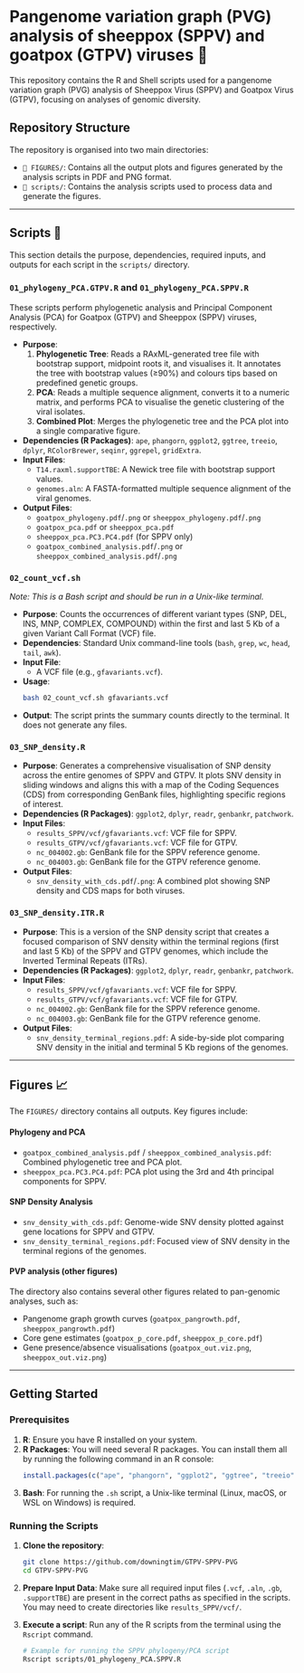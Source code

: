 # Pangenome variation graph (PVG) analysis of sheeppox (SPPV) and goatpox (GTPV) viruses 🧬

This repository contains the R and Shell scripts used for a pangenome variation graph (PVG) analysis of Sheeppox Virus (SPPV) and Goatpox Virus (GTPV), focusing on analyses of genomic diversity.

## Repository Structure

The repository is organised into two main directories:

-   `📁 FIGURES/`: Contains all the output plots and figures generated by the analysis scripts in PDF and PNG format.
-   `📁 scripts/`: Contains the analysis scripts used to process data and generate the figures.

***

## Scripts 🔬

This section details the purpose, dependencies, required inputs, and outputs for each script in the `scripts/` directory.

### **`01_phylogeny_PCA.GTPV.R`** and **`01_phylogeny_PCA.SPPV.R`**

These scripts perform phylogenetic analysis and Principal Component Analysis (PCA) for Goatpox (GTPV) and Sheeppox (SPPV) viruses, respectively.

* **Purpose**:
    1.  **Phylogenetic Tree**: Reads a RAxML-generated tree file with bootstrap support, midpoint roots it, and visualises it. It annotates the tree with bootstrap values (≥90%) and colours tips based on predefined genetic groups.
    2.  **PCA**: Reads a multiple sequence alignment, converts it to a numeric matrix, and performs PCA to visualise the genetic clustering of the viral isolates.
    3.  **Combined Plot**: Merges the phylogenetic tree and the PCA plot into a single comparative figure.
* **Dependencies (R Packages)**: `ape`, `phangorn`, `ggplot2`, `ggtree`, `treeio`, `dplyr`, `RColorBrewer`, `seqinr`, `ggrepel`, `gridExtra`.
* **Input Files**:
    * `T14.raxml.supportTBE`: A Newick tree file with bootstrap support values.
    * `genomes.aln`: A FASTA-formatted multiple sequence alignment of the viral genomes.
* **Output Files**:
    * `goatpox_phylogeny.pdf`/`.png` or `sheeppox_phylogeny.pdf`/`.png`
    * `goatpox_pca.pdf` or `sheeppox_pca.pdf`
    * `sheeppox_pca.PC3.PC4.pdf` (for SPPV only)
    * `goatpox_combined_analysis.pdf`/`.png` or `sheeppox_combined_analysis.pdf`/`.png`

### **`02_count_vcf.sh`**

*Note: This is a Bash script and should be run in a Unix-like terminal.*

* **Purpose**: Counts the occurrences of different variant types (SNP, DEL, INS, MNP, COMPLEX, COMPOUND) within the first and last 5 Kb of a given Variant Call Format (VCF) file.
* **Dependencies**: Standard Unix command-line tools (`bash`, `grep`, `wc`, `head`, `tail`, `awk`).
* **Input File**:
    * A VCF file (e.g., `gfavariants.vcf`).
* **Usage**:
    ```bash
    bash 02_count_vcf.sh gfavariants.vcf
    ```
* **Output**: The script prints the summary counts directly to the terminal. It does not generate any files.

### **`03_SNP_density.R`**

* **Purpose**: Generates a comprehensive visualisation of SNP density across the entire genomes of SPPV and GTPV. It plots SNV density in sliding windows and aligns this with a map of the Coding Sequences (CDS) from corresponding GenBank files, highlighting specific regions of interest.
* **Dependencies (R Packages)**: `ggplot2`, `dplyr`, `readr`, `genbankr`, `patchwork`.
* **Input Files**:
    * `results_SPPV/vcf/gfavariants.vcf`: VCF file for SPPV.
    * `results_GTPV/vcf/gfavariants.vcf`: VCF file for GTPV.
    * `nc_004002.gb`: GenBank file for the SPPV reference genome.
    * `nc_004003.gb`: GenBank file for the GTPV reference genome.
* **Output Files**:
    * `snv_density_with_cds.pdf`/`.png`: A combined plot showing SNP density and CDS maps for both viruses.

### **`03_SNP_density.ITR.R`**

* **Purpose**: This is a version of the SNP density script that creates a focused comparison of SNV density within the terminal regions (first and last 5 Kb) of the SPPV and GTPV genomes, which include the Inverted Terminal Repeats (ITRs).
* **Dependencies (R Packages)**: `ggplot2`, `dplyr`, `readr`, `genbankr`, `patchwork`.
* **Input Files**:
    * `results_SPPV/vcf/gfavariants.vcf`: VCF file for SPPV.
    * `results_GTPV/vcf/gfavariants.vcf`: VCF file for GTPV.
    * `nc_004002.gb`: GenBank file for the SPPV reference genome.
    * `nc_004003.gb`: GenBank file for the GTPV reference genome.
* **Output Files**:
    * `snv_density_terminal_regions.pdf`: A side-by-side plot comparing SNV density in the initial and terminal 5 Kb regions of the genomes.

***

## Figures 📈

The `FIGURES/` directory contains all outputs. Key figures include:

#### **Phylogeny and PCA**

* `goatpox_combined_analysis.pdf` / `sheeppox_combined_analysis.pdf`: Combined phylogenetic tree and PCA plot.
* `sheeppox_pca.PC3.PC4.pdf`: PCA plot using the 3rd and 4th principal components for SPPV.

#### **SNP Density Analysis**

* `snv_density_with_cds.pdf`: Genome-wide SNV density plotted against gene locations for SPPV and GTPV.
* `snv_density_terminal_regions.pdf`: Focused view of SNV density in the terminal regions of the genomes.

#### **PVP analysis (other figures)**

The directory also contains several other figures related to pan-genomic analyses, such as:

* Pangenome graph growth curves (`goatpox_pangrowth.pdf`, `sheeppox_pangrowth.pdf`)
* Core gene estimates (`goatpox_p_core.pdf`, `sheeppox_p_core.pdf`)
* Gene presence/absence visualisations (`goatpox_out.viz.png`, `sheeppox_out.viz.png`)

***

## Getting Started

### Prerequisites

1.  **R**: Ensure you have R installed on your system.
2.  **R Packages**: You will need several R packages. You can install them all by running the following command in an R console:
    ```R
    install.packages(c("ape", "phangorn", "ggplot2", "ggtree", "treeio", "dplyr", "RColorBrewer", "seqinr", "ggrepel", "gridExtra", "readr", "genbankr", "patchwork"))
    ```
3.  **Bash**: For running the `.sh` script, a Unix-like terminal (Linux, macOS, or WSL on Windows) is required.

### Running the Scripts

1.  **Clone the repository**:
    ```bash
    git clone https://github.com/downingtim/GTPV-SPPV-PVG
    cd GTPV-SPPV-PVG
    ```
2.  **Prepare Input Data**: Make sure all required input files (`.vcf`, `.aln`, `.gb`, `.supportTBE`) are present in the correct paths as specified in the scripts. You may need to create directories like `results_SPPV/vcf/`.

3.  **Execute a script**: Run any of the R scripts from the terminal using the `Rscript` command.
    ```bash
    # Example for running the SPPV phylogeny/PCA script
    Rscript scripts/01_phylogeny_PCA.SPPV.R
    ```
